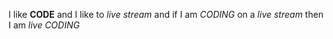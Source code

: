 I like **CODE** and I like to _live stream_ and if I am _CODING_ on a *live stream* then I am _*live CODING*_ 
